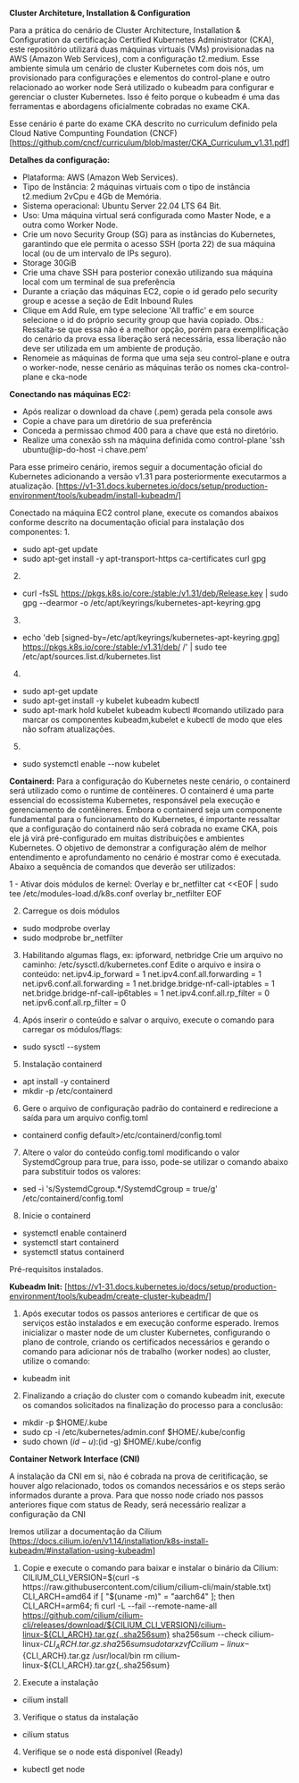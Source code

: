 **Cluster Architeture, Installation & Configuration**

Para a prática do cenário de Cluster Architecture, Installation & Configuration da certificação Certified Kubernetes Administrator (CKA), este repositório utilizará duas máquinas virtuais (VMs) provisionadas na AWS (Amazon Web Services), com a configuração t2.medium. 
Esse ambiente simula um cenário de cluster Kubernetes com dois nós, um provisionado para configurações e elementos do control-plane e outro relacionado ao worker node
Será utilizado o kubeadm para configurar e gerenciar o cluster Kubernetes. Isso é feito porque o kubeadm é uma das ferramentas e abordagens oficialmente cobradas no exame CKA.

Esse cenário é parte do exame CKA descrito no curriculum definido pela Cloud Native Compunting Foundation (CNCF)
[https://github.com/cncf/curriculum/blob/master/CKA_Curriculum_v1.31.pdf]

**Detalhes da configuração:**
- Plataforma: AWS (Amazon Web Services).
- Tipo de Instância: 2 máquinas virtuais com o tipo de instância t2.medium 2vCpu e 4Gb de Memória.
- Sistema operacional: Ubuntu Server 22.04 LTS 64 Bit.
- Uso: Uma máquina virtual será configurada como Master Node, e a outra como Worker Node.
- Crie um novo Security Group (SG) para as instâncias do Kubernetes, garantindo que ele permita o acesso SSH (porta 22) de sua máquina local (ou de um intervalo de IPs seguro).
- Storage 30GiB
- Crie uma chave SSH para posterior conexão utilizando sua máquina local com um terminal de sua preferência
- Durante a criação das máquinas EC2, copie o id gerado pelo security group e acesse a seção de Edit Inbound Rules
- Clique em Add Rule, em type selecione 'All traffic' e em source selecione o id do próprio security group que havia copiado.
Obs.: Ressalta-se que essa não é a melhor opção, porém para exemplificação do cenário da prova essa liberação será necessária, essa liberação não deve ser utilizada em um ambiente de produção.
- Renomeie as máquinas de forma que uma seja seu control-plane e outra o worker-node, nesse cenário as máquinas terão os nomes cka-control-plane e cka-node

**Conectando nas máquinas EC2:**
- Após realizar o download da chave (.pem) gerada pela console aws 
- Copie a chave para um diretório de sua preferência
- Conceda a permissao chmod 400 para a chave que está no diretório.
- Realize uma conexão ssh na máquina definida como control-plane
'ssh ubuntu@ip-do-host -i chave.pem'

Para esse primeiro cenário, iremos seguir a documentação oficial do Kubernetes adicionando a versão v1.31 para posteriormente executarmos a atualização.
[https://v1-31.docs.kubernetes.io/docs/setup/production-environment/tools/kubeadm/install-kubeadm/]

Conectado na máquina EC2 control plane, execute os comandos abaixos conforme descrito na documentação oficial para instalação dos componentes:
1. 
- sudo apt-get update
- sudo apt-get install -y apt-transport-https ca-certificates curl gpg
    
2. 
- curl -fsSL https://pkgs.k8s.io/core:/stable:/v1.31/deb/Release.key | sudo gpg --dearmor -o /etc/apt/keyrings/kubernetes-apt-keyring.gpg

3. 
- echo 'deb [signed-by=/etc/apt/keyrings/kubernetes-apt-keyring.gpg] https://pkgs.k8s.io/core:/stable:/v1.31/deb/ /' | sudo tee /etc/apt/sources.list.d/kubernetes.list

4. 
- sudo apt-get update
- sudo apt-get install -y kubelet kubeadm kubectl
- sudo apt-mark hold kubelet kubeadm kubectl #comando utilizado para marcar os componentes kubeadm,kubelet e kubectl de modo que eles não sofram atualizações.

5.
- sudo systemctl enable --now kubelet

**Containerd:**
Para a configuração do Kubernetes neste cenário, o containerd será utilizado como o runtime de contêineres. 
O containerd é uma parte essencial do ecossistema Kubernetes, responsável pela execução e gerenciamento de contêineres.
Embora o containerd seja um componente fundamental para o funcionamento do Kubernetes, é importante ressaltar que a configuração do containerd não será cobrada no exame CKA, pois ele já virá pré-configurado em muitas distribuições e ambientes Kubernetes.
O objetivo de demonstrar a configuração além de melhor entendimento e aprofundamento no cenário é mostrar como é executada.
Abaixo a sequência de comandos que deverão ser utilizados:

1 - Ativar dois módulos de kernel: Overlay e br_netfilter
cat <<EOF | sudo tee /etc/modules-load.d/k8s.conf
overlay
br_netfilter
EOF

2. Carregue os dois módulos
- sudo modprobe overlay
- sudo modprobe br_netfilter

3. Habilitando algumas flags, ex: ipforward, netbridge
Crie um arquivo no caminho: /etc/sysctl.d/kubernetes.conf
Edite o arquivo e insira o conteúdo:
net.ipv4.ip_forward = 1
net.ipv4.conf.all.forwarding = 1
net.ipv6.conf.all.forwarding = 1
net.bridge.bridge-nf-call-iptables  = 1
net.bridge.bridge-nf-call-ip6tables = 1
net.ipv4.conf.all.rp_filter = 0
net.ipv6.conf.all.rp_filter = 0

4. Após inserir o conteúdo e salvar o arquivo, execute o comando para carregar os módulos/flags:
- sudo sysctl --system

5. Instalação containerd
- apt install -y containerd
- mkdir -p /etc/containerd

6. Gere o arquivo de configuração padrão do containerd e redirecione a saída para um arquivo config.toml
- containerd config default>/etc/containerd/config.toml

7. Altere o valor do conteúdo config.toml modificando o valor SystemdCgroup para true, para isso, pode-se utilizar o comando abaixo para substituir todos os valores:
- sed -i 's/SystemdCgroup.*/SystemdCgroup = true/g' /etc/containerd/config.toml

8. Inicie o containerd
- systemctl enable containerd
- systemctl start containerd
- systemctl status containerd

Pré-requisitos instalados.

**Kubeadm Init:**
[https://v1-31.docs.kubernetes.io/docs/setup/production-environment/tools/kubeadm/create-cluster-kubeadm/]

1. Após executar todos os passos anteriores e certificar de que os serviços estão instalados e em execução conforme esperado.
Iremos inicializar o master node de um cluster Kubernetes, configurando o plano de controle, criando os certificados necessários e gerando o comando para adicionar nós de trabalho (worker nodes) ao cluster, utilize o comando:
- kubeadm init

2. Finalizando a criação do cluster com o comando kubeadm init, execute os comandos solicitados na finalização do processo para a conclusão:
- mkdir -p $HOME/.kube
- sudo cp -i /etc/kubernetes/admin.conf $HOME/.kube/config
- sudo chown $(id -u):$(id -g) $HOME/.kube/config

**Container Network Interface (CNI)**

A instalação da CNI em si, não é cobrada na prova de ceritificação, se houver algo relacionado, todos os comandos necessários e os steps serão informados durante a prova.
Para que nosso node criado nos passos anteriores fique com status de Ready, será necessário realizar a configuração da CNI

Iremos utilizar a documentação da Cilium [https://docs.cilium.io/en/v1.14/installation/k8s-install-kubeadm/#installation-using-kubeadm]

1. Copie e execute o comando para baixar e instalar o binário da Cilium:
CILIUM_CLI_VERSION=$(curl -s https://raw.githubusercontent.com/cilium/cilium-cli/main/stable.txt)
CLI_ARCH=amd64
if [ "$(uname -m)" = "aarch64" ]; then CLI_ARCH=arm64; fi
curl -L --fail --remote-name-all https://github.com/cilium/cilium-cli/releases/download/${CILIUM_CLI_VERSION}/cilium-linux-${CLI_ARCH}.tar.gz{,.sha256sum}
sha256sum --check cilium-linux-${CLI_ARCH}.tar.gz.sha256sum
sudo tar xzvfC cilium-linux-${CLI_ARCH}.tar.gz /usr/local/bin
rm cilium-linux-${CLI_ARCH}.tar.gz{,.sha256sum}

2. Execute a instalação
- cilium install

3. Verifique o status da instalação
- cilium status

4. Verifique se o node está disponível (Ready)
- kubectl get node
